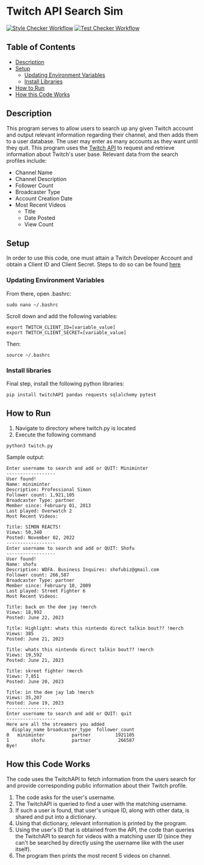 # Twitch API Search Sim
[![Style Checker Workflow](https://github.com/pablo-cs/twitch-api-run/actions/workflows/style.yaml/badge.svg)](https://github.com/pablo-cs/twitch-api-run/actions/workflows/style.yaml)
[![Test Checker Workflow](https://github.com/pablo-cs/twitch-api-run/actions/workflows/tests.yaml/badge.svg)](https://github.com/pablo-cs/twitch-api-run/actions/workflows/tests.yaml)

## Table of Contents
- [Description](#description)
- [Setup](#setup)
  - [Updating Environment Variables](#updating-environment-variables)
  - [Install Libraries](#install-libraries)
- [How to Run](#how-to-run)
- [How this Code Works](#how-this-code-works)

## Description

This program serves to allow users to search up any given Twitch account and
output relevant information regarding their channel, and then adds them to a
user database. The user may enter as many accounts as they want until they quit.
This program uses the [Twitch API](https://dev.twitch.tv/docs/api/) to request and retrieve information about Twitch's
user base.
Relevant data from the search profiles include:
* Channel Name
* Channel Description
* Follower Count
* Broadcaster Type
* Account Creation Date
* Most Recent Videos
  * Title
  * Date Posted
  * View Count


## Setup

In order to use this code, one must attain a Twitch Developer Account and obtain a Client ID and Client Secret.
Steps to do so can be found [here](https://dev.twitch.tv/docs/api/get-started/)

### Updating Environment Variables
From there, open .bashrc:


```
sudo nano ~/.bashrc
```

Scroll down and add the following variables:

```
export TWITCH_CLIENT_ID=[variable_value]
export TWITCH_CLIENT_SECRET=[variable_value]
```

Then:

```
source ~/.bashrc
```

### Install libraries
Final step, install the following python libraries:
```
pip install twitchAPI pandas requests sqlalchemy pytest
```

## How to Run
1. Navigate to directory where twitch.py is located
2. Execute the following command

```
python3 twitch.py
```

Sample output:
```
Enter username to search and add or QUIT: Miniminter
------------------
User found!
Name: miniminter
Description: Professional Simon
Follower count: 1,921,105
Broadcaster Type: partner
Member since: February 01, 2013
Last played: Overwatch 2
Most Recent Videos:

Title: SIMON REACTS!
Views: 50,340
Posted: November 02, 2022
------------------
Enter username to search and add or QUIT: Shofu
------------------
User found!
Name: shofu
Description: WDFA. Business Inquires: shofubiz@gmail.com
Follower count: 266,587
Broadcaster Type: partner
Member since: February 10, 2009
Last played: Street Fighter 6
Most Recent Videos:

Title: back on the dee jay !merch
Views: 18,992
Posted: June 22, 2023

Title: Highlight: whats this nintendo direct talkin bout?? !merch
Views: 385
Posted: June 21, 2023

Title: whats this nintendo direct talkin bout?? !merch
Views: 19,592
Posted: June 21, 2023

Title: skreet fighter !merch
Views: 7,851
Posted: June 20, 2023

Title: in the dee jay lab !merch
Views: 35,207
Posted: June 19, 2023
------------------
Enter username to search and add or QUIT: quit
------------------
Here are all the streamers you added
  display_name broadcaster_type  follower_count
0   miniminter          partner         1921105
1        shofu          partner          266587
Bye!
```

## How this Code Works

The code uses the TwitchAPI to fetch information from the users search for and provide
corresponding public information about their Twitch profile. 
1. The code asks for the user's username.
2. The TwitchAPI is queried to find a user with the matching username. 
3. If such a user is found, that user's unique ID, along with other data, is shared and put into a dictionary. 
4. Using that dictionary, relevant information is printed by the program. 
5. Using the user's ID that is obtained from the API, the code than queries the TwitchAPI to search for videos with a matching user ID (since they can't be searched
by directly using the username like with the user itself). 
6. The program then prints the most recent 5 videos on channel.